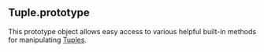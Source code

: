 Tuple.prototype
---------------

This prototype object allows easy access to various helpful built-in methods for manipulating [Tuples](Tuple.md).
